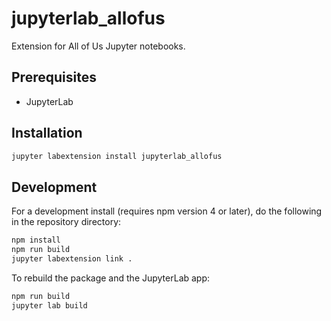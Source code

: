 # jupyterlab_allofus

Extension for All of Us Jupyter notebooks.


## Prerequisites

* JupyterLab

## Installation

```bash
jupyter labextension install jupyterlab_allofus
```

## Development

For a development install (requires npm version 4 or later), do the following in the repository directory:

```bash
npm install
npm run build
jupyter labextension link .
```

To rebuild the package and the JupyterLab app:

```bash
npm run build
jupyter lab build
```

